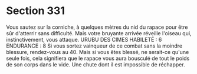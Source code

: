 # Section 331

Vous sautez sur la corniche, à quelques mètres du nid du rapace 
pour être sûr d'atterrir sans difficulté. Mais votre bruyante 
arrivée réveille l'oiseau qui, instinctivement, vous attaque. 
URUBU DES CIMES HABILETÉ : 6 ENDURANCE : 8 
Si vous sortez vainqueur de ce combat sans la moindre blessure, 
rendez-vous au 40. Mais si vous êtes blessé, ne serait-ce qu'une 
seule fois, cela signifiera que le rapace vous aura bousculé de tout 
le poids de son corps dans le vide. Une chute dont il est 
impossible de réchapper.